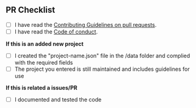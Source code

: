 ## PR Checklist

- [ ] I have read the [Contributing Guidelines on pull requests](https://github.com/italia-opensource/awesome-italia-opensource/blob/main/CONTRIBUTING.md#pull-requests).
- [ ] I have read the [Code of conduct](https://github.com/italia-opensource/awesome-italia-opensource/blob/main/CODE_OF_CONDUCT.md).

**If this is an added new project**

- [ ] I created the "project-name.json" file in the /data folder and complied with the required fields
- [ ] The project you entered is still maintained and includes guidelines for use

**If this is related a issues/PR**

- [ ] I documented and tested the code
